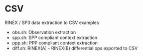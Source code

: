 CSV
===

RINEX / SP3 data extraction to CSV examples

  - obs.sh: Observation extraction
  - spp.sh: SPP compliant context extraction
  - ppp.sh: PPP compliant context extraction
  - diff.sh: RINEX(A) - RINEX(B) differential ops exported to CSV
